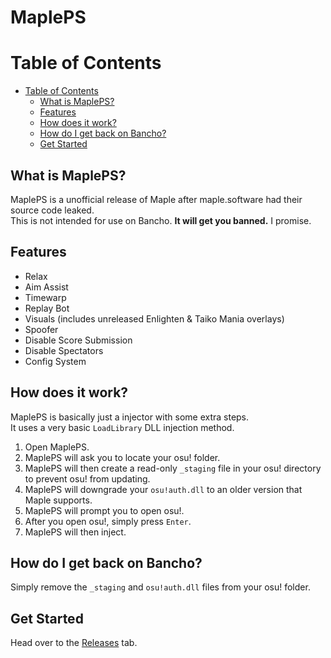 # MaplePS

Table of Contents
==================
- [Table of Contents](#table-of-contents)
  - [What is MaplePS?](#what-is-mapleps)
  - [Features](#features)
  - [How does it work?](#how-does-it-work)
  - [How do I get back on Bancho?](#how-do-i-get-back-on-bancho)
  - [Get Started](#get-started)

What is MaplePS?
------
MaplePS is a unofficial release of Maple after maple.software had their source code leaked.  
This is not intended for use on Bancho. **It will get you banned.** I promise.

Features
------
- Relax
- Aim Assist
- Timewarp
- Replay Bot
- Visuals (includes unreleased Enlighten & Taiko Mania overlays)
- Spoofer
- Disable Score Submission
- Disable Spectators
- Config System

How does it work?
------
MaplePS is basically just a injector with some extra steps.  
It uses a very basic `LoadLibrary` DLL injection method.

1. Open MaplePS.
2. MaplePS will ask you to locate your osu! folder.
3. MaplePS will then create a read-only `_staging` file in your osu! directory to prevent osu! from updating.
4. MaplePS will downgrade your `osu!auth.dll` to an older version that Maple supports.
5. MaplePS will prompt you to open osu!.
6. After you open osu!, simply press `Enter`.
7. MaplePS will then inject.

How do I get back on Bancho?
------
Simply remove the `_staging` and `osu!auth.dll` files from your osu! folder.

Get Started
------
Head over to the [Releases](https://github.com/yo-ru/MaplePS/releases) tab.
